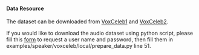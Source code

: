 
#### Data Resource
The dataset can be downloaded from [VoxCeleb1](http://www.robots.ox.ac.uk/~vgg/data/voxceleb/vox1.html) and [VoxCeleb2](http://www.robots.ox.ac.uk/~vgg/data/voxceleb/vox2.html).

If you would like to download the audio dataset using python script, please fill this [form](https://docs.google.com/forms/d/e/1FAIpQLSdQhpq2Be2CktaPhuadUMU7ZDJoQuRlFlzNO45xO-drWQ0AXA/viewform?fbzx=7440236747203254000) to request a user name and password, then fill them in examples/speaker/voxceleb/local/prepare_data.py line 51.
